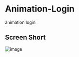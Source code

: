 # Animation-Login
animation login

## Screen Short
![image](https://github.com/user-attachments/assets/b187b706-1f06-44d5-a334-f41674c83729)
